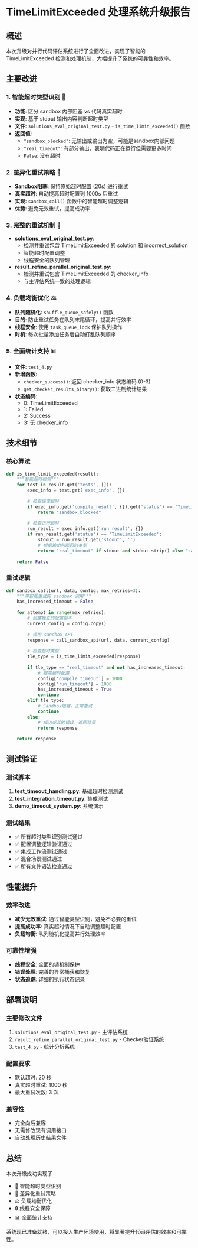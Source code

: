 # TimeLimitExceeded 处理系统升级报告

## 概述
本次升级对并行代码评估系统进行了全面改进，实现了智能的 TimeLimitExceeded 检测和处理机制，大幅提升了系统的可靠性和效率。

## 主要改进

### 1. 智能超时类型识别 🧠
- **功能**: 区分 sandbox 内部阻塞 vs 代码真实超时
- **实现**: 基于 stdout 输出内容判断超时类型
- **文件**: `solutions_eval_original_test.py` - `is_time_limit_exceeded()` 函数
- **返回值**:
  - `"sandbox_blocked"`: 无输出或输出为空，可能是sandbox内部问题
  - `"real_timeout"`: 有部分输出，表明代码正在运行但需要更多时间
  - `False`: 没有超时

### 2. 差异化重试策略 🎯
- **Sandbox阻塞**: 保持原始超时配置 (20s) 进行重试
- **真实超时**: 自动提高超时配置到 1000s 后重试
- **实现**: `sandbox_call()` 函数中的智能超时调整逻辑
- **优势**: 避免无效重试，提高成功率

### 3. 完整的重试机制 🔄
- **solutions_eval_original_test.py**: 
  - 检测并重试包含 TimeLimitExceeded 的 solution 和 incorrect_solution
  - 智能超时配置调整
  - 线程安全的队列管理
- **result_refine_parallel_original_test.py**:
  - 检测并重试包含 TimeLimitExceeded 的 checker_info
  - 与主评估系统一致的处理逻辑

### 4. 负载均衡优化 ⚖️
- **队列随机化**: `shuffle_queue_safely()` 函数
- **目的**: 防止重试任务在队列末尾循环，提高并行效率
- **线程安全**: 使用 `task_queue_lock` 保护队列操作
- **时机**: 每次批量添加任务后自动打乱队列顺序

### 5. 全面统计支持 📊
- **文件**: `test_4.py`
- **新增函数**:
  - `checker_success()`: 返回 checker_info 状态编码 (0-3)
  - `get_checker_results_binary()`: 获取二进制统计结果
- **状态编码**:
  - 0: TimeLimitExceeded
  - 1: Failed  
  - 2: Success
  - 3: 无 checker_info

## 技术细节

### 核心算法
```python
def is_time_limit_exceeded(result):
    """智能超时检测"""
    for test in result.get('tests', []):
        exec_info = test.get('exec_info', {})
        
        # 检查编译超时
        if exec_info.get('compile_result', {}).get('status') == 'TimeLimitExceeded':
            return "sandbox_blocked"
        
        # 检查运行超时
        run_result = exec_info.get('run_result', {})
        if run_result.get('status') == 'TimeLimitExceeded':
            stdout = run_result.get('stdout', '')
            # 根据输出判断超时类型
            return "real_timeout" if stdout and stdout.strip() else "sandbox_blocked"
    
    return False
```

### 重试逻辑
```python
def sandbox_call(url, data, config, max_retries=3):
    """带智能重试的 sandbox 调用"""
    has_increased_timeout = False
    
    for attempt in range(max_retries):
        # 创建独立的配置副本
        current_config = config.copy()
        
        # 调用 sandbox API
        response = call_sandbox_api(url, data, current_config)
        
        # 检查超时类型
        tle_type = is_time_limit_exceeded(response)
        
        if tle_type == "real_timeout" and not has_increased_timeout:
            # 提高超时配置
            config['compile_timeout'] = 1000
            config['run_timeout'] = 1000
            has_increased_timeout = True
            continue
        elif tle_type:
            # Sandbox阻塞，正常重试
            continue
        else:
            # 成功或其他错误，返回结果
            return response
    
    return response
```

## 测试验证

### 测试脚本
1. **test_timeout_handling.py**: 基础超时检测测试
2. **test_integration_timeout.py**: 集成测试
3. **demo_timeout_system.py**: 系统演示

### 测试结果
- ✅ 所有超时类型识别测试通过
- ✅ 配置调整逻辑验证通过  
- ✅ 集成工作流测试通过
- ✅ 混合场景测试通过
- ✅ 所有文件语法检查通过

## 性能提升

### 效率改进
- **减少无效重试**: 通过智能类型识别，避免不必要的重试
- **提高成功率**: 真实超时情况下自动调整超时配置
- **负载均衡**: 队列随机化提高并行处理效率

### 可靠性增强
- **线程安全**: 全面的锁机制保护
- **错误处理**: 完善的异常捕获和恢复
- **状态追踪**: 详细的执行状态记录

## 部署说明

### 主要修改文件
1. `solutions_eval_original_test.py` - 主评估系统
2. `result_refine_parallel_original_test.py` - Checker验证系统  
3. `test_4.py` - 统计分析系统

### 配置要求
- 默认超时: 20 秒
- 真实超时重试: 1000 秒
- 最大重试次数: 3 次

### 兼容性
- 完全向后兼容
- 无需修改现有调用接口
- 自动处理历史结果文件

## 总结

本次升级成功实现了：
- 🧠 智能超时类型识别
- 🎯 差异化重试策略
- ⚖️ 负载均衡优化
- 🔒 线程安全保障
- 📊 全面统计支持

系统现已准备就绪，可以投入生产环境使用，将显著提升代码评估的效率和可靠性。
